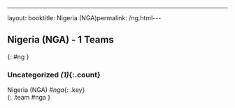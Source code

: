---
layout: booktitle: Nigeria (NGA)permalink: /ng.html---

## Nigeria (NGA) - 1 Teams
{: #ng }









### Uncategorized _(1)_{:.count}

Nigeria  (NGA)  _#nga_{: .key} <br>
{: .team #nga }


 
